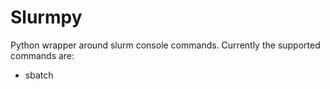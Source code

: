 
# Slurmpy


Python wrapper around slurm console commands. Currently the supported commands are:

* sbatch <SCRIPT> <ARGS>
* srun <SCRIPT> <ARGS>
* scontrol show job <JOBNUM>
* scancel <JOBNUM>


